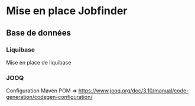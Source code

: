 # Mise en place Jobfinder

## Base de données

### Liquibase

Mise en place de liquibase

### JOOQ

Configuration Maven POM => https://www.jooq.org/doc/3.10/manual/code-generation/codegen-configuration/



